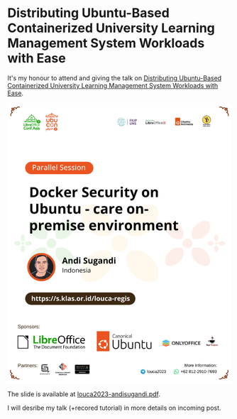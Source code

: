 # Distributing Ubuntu-Based Containerized University Learning Management System Workloads with Ease

It's my honour to attend and giving the talk on [Distributing Ubuntu-Based Containerized University Learning Management System Workloads with Ease](https://louca.id/sessions/?id=53).

![distributed-moodle-louca2023](https://raw.githubusercontent.com/libreofficeid/LOUCA23-Artworks/main/feed/posters/sessions/day-2/andi_sugandi.png)

The slide is available at [louca2023-andisugandi.pdf](https://github.com/andisugandi/jagoanhosting-pasang-moodle/blob/master/louca2023-andisugandi.pdf).

I will desribe my talk (+recored tutorial) in more details on incoming post.